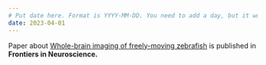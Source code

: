 ```yaml
---
# Put date here. Format is YYYY-MM-DD. You need to add a day, but it won't display.
date: 2023-04-01
---
```

Paper about [Whole-brain imaging of freely-moving zebrafish](https://www.frontiersin.org/articles/10.3389/fnins.2023.1127574/full) is published in **Frontiers in Neuroscience.**